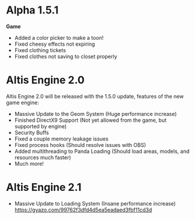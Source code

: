 Alpha 1.5.1
=======
**Game**
- Added a color picker to make a toon!
- Fixed cheesy effects not expiring
- Fixed clothing tickets
- Fixed clothes not saving to closet properly

**Altis Engine 2.0**
==========
Altis Engine 2.0 will be released with the 1.5.0 update, features of the new game engine:
- Massive Update to the Geom System (Huge performance increase)
- Finished DirectX9 Support (Not yet allowed from the game, but supported by engine)
- Security Buffs
- Fixed a couple memory leakage issues
- Fixed process hooks (Should resolve issues with OBS)
- Added multithreading to Panda Loading (Should load areas, models, and resources much faster)
- Much more!

**Altis Engine 2.1**
==========
- Massive Update to Loading System (Insane performance increase)
https://gyazo.com/99762f3dfd4d5ea5eadaed3fbf11cd3d
